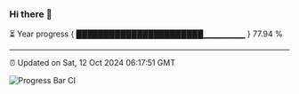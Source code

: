### Hi there 👋

⏳ Year progress { ███████████████████████▁▁▁▁▁▁▁ } 77.94 %

---

⏰ Updated on Sat, 12 Oct 2024 06:17:51 GMT

![Progress Bar CI](https://github.com/liununu/liununu/workflows/Progress%20Bar%20CI/badge.svg)
